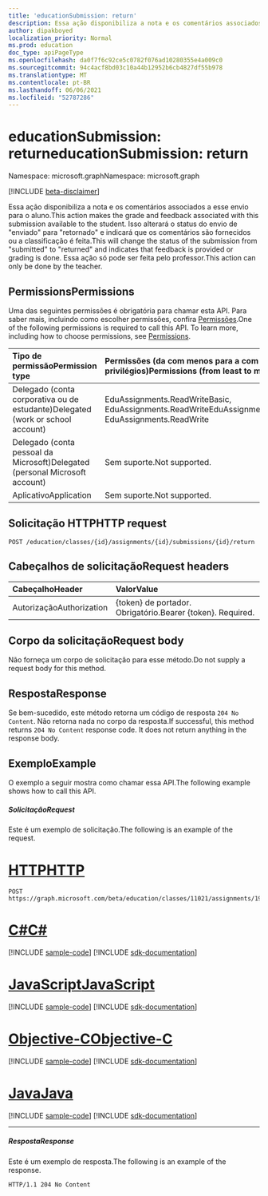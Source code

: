 ```yaml
---
title: 'educationSubmission: return'
description: Essa ação disponibiliza a nota e os comentários associados a esse envio para o aluno.
author: dipakboyed
localization_priority: Normal
ms.prod: education
doc_type: apiPageType
ms.openlocfilehash: da0f7f6c92ce5c0782f076ad10280355e4a009c0
ms.sourcegitcommit: 94c4acf8bd03c10a44b12952b6cb4827df55b978
ms.translationtype: MT
ms.contentlocale: pt-BR
ms.lasthandoff: 06/06/2021
ms.locfileid: "52787286"
---
```

# <a name="educationsubmission-return"></a><span data-ttu-id="b2e87-103">educationSubmission: return</span><span class="sxs-lookup"><span data-stu-id="b2e87-103">educationSubmission: return</span></span>

<span data-ttu-id="b2e87-104">Namespace: microsoft.graph</span><span class="sxs-lookup"><span data-stu-id="b2e87-104">Namespace: microsoft.graph</span></span>

[!INCLUDE [beta-disclaimer](../../includes/beta-disclaimer.md)]

<span data-ttu-id="b2e87-105">Essa ação disponibiliza a nota e os comentários associados a esse envio para o aluno.</span><span class="sxs-lookup"><span data-stu-id="b2e87-105">This action makes the grade and feedback associated with this submission available to the student.</span></span> <span data-ttu-id="b2e87-106">Isso alterará o status do envio de "enviado" para "retornado" e indicará que os comentários são fornecidos ou a classificação é feita.</span><span class="sxs-lookup"><span data-stu-id="b2e87-106">This will change the status of the submission from "submitted" to "returned" and indicates that feedback is provided or grading is done.</span></span> <span data-ttu-id="b2e87-107">Essa ação só pode ser feita pelo professor.</span><span class="sxs-lookup"><span data-stu-id="b2e87-107">This action can only be done by the teacher.</span></span>

## <a name="permissions"></a><span data-ttu-id="b2e87-108">Permissions</span><span class="sxs-lookup"><span data-stu-id="b2e87-108">Permissions</span></span>
<span data-ttu-id="b2e87-p102">Uma das seguintes permissões é obrigatória para chamar esta API. Para saber mais, incluindo como escolher permissões, confira [Permissões](/graph/permissions-reference).</span><span class="sxs-lookup"><span data-stu-id="b2e87-p102">One of the following permissions is required to call this API. To learn more, including how to choose permissions, see [Permissions](/graph/permissions-reference).</span></span>

|<span data-ttu-id="b2e87-111">Tipo de permissão</span><span class="sxs-lookup"><span data-stu-id="b2e87-111">Permission type</span></span>      | <span data-ttu-id="b2e87-112">Permissões (da com menos para a com mais privilégios)</span><span class="sxs-lookup"><span data-stu-id="b2e87-112">Permissions (from least to most privileged)</span></span>              |
|:--------------------|:---------------------------------------------------------|
|<span data-ttu-id="b2e87-113">Delegado (conta corporativa ou de estudante)</span><span class="sxs-lookup"><span data-stu-id="b2e87-113">Delegated (work or school account)</span></span> |  <span data-ttu-id="b2e87-114">EduAssignments.ReadWriteBasic, EduAssignments.ReadWrite</span><span class="sxs-lookup"><span data-stu-id="b2e87-114">EduAssignments.ReadWriteBasic, EduAssignments.ReadWrite</span></span>   |
|<span data-ttu-id="b2e87-115">Delegado (conta pessoal da Microsoft)</span><span class="sxs-lookup"><span data-stu-id="b2e87-115">Delegated (personal Microsoft account)</span></span> |  <span data-ttu-id="b2e87-116">Sem suporte.</span><span class="sxs-lookup"><span data-stu-id="b2e87-116">Not supported.</span></span>  |
|<span data-ttu-id="b2e87-117">Aplicativo</span><span class="sxs-lookup"><span data-stu-id="b2e87-117">Application</span></span> | <span data-ttu-id="b2e87-118">Sem suporte.</span><span class="sxs-lookup"><span data-stu-id="b2e87-118">Not supported.</span></span> | 

## <a name="http-request"></a><span data-ttu-id="b2e87-119">Solicitação HTTP</span><span class="sxs-lookup"><span data-stu-id="b2e87-119">HTTP request</span></span>
<!-- { "blockType": "ignored" } -->
```http
POST /education/classes/{id}/assignments/{id}/submissions/{id}/return
```
## <a name="request-headers"></a><span data-ttu-id="b2e87-120">Cabeçalhos de solicitação</span><span class="sxs-lookup"><span data-stu-id="b2e87-120">Request headers</span></span>
| <span data-ttu-id="b2e87-121">Cabeçalho</span><span class="sxs-lookup"><span data-stu-id="b2e87-121">Header</span></span>       | <span data-ttu-id="b2e87-122">Valor</span><span class="sxs-lookup"><span data-stu-id="b2e87-122">Value</span></span> |
|:---------------|:--------|
| <span data-ttu-id="b2e87-123">Autorização</span><span class="sxs-lookup"><span data-stu-id="b2e87-123">Authorization</span></span>  | <span data-ttu-id="b2e87-p103">{token} de portador. Obrigatório.</span><span class="sxs-lookup"><span data-stu-id="b2e87-p103">Bearer {token}. Required.</span></span>  |

## <a name="request-body"></a><span data-ttu-id="b2e87-126">Corpo da solicitação</span><span class="sxs-lookup"><span data-stu-id="b2e87-126">Request body</span></span>
<span data-ttu-id="b2e87-127">Não forneça um corpo de solicitação para esse método.</span><span class="sxs-lookup"><span data-stu-id="b2e87-127">Do not supply a request body for this method.</span></span>

## <a name="response"></a><span data-ttu-id="b2e87-128">Resposta</span><span class="sxs-lookup"><span data-stu-id="b2e87-128">Response</span></span>
<span data-ttu-id="b2e87-p104">Se bem-sucedido, este método retorna um código de resposta `204 No Content`. Não retorna nada no corpo da resposta.</span><span class="sxs-lookup"><span data-stu-id="b2e87-p104">If successful, this method returns `204 No Content` response code. It does not return anything in the response body.</span></span>

## <a name="example"></a><span data-ttu-id="b2e87-131">Exemplo</span><span class="sxs-lookup"><span data-stu-id="b2e87-131">Example</span></span>
<span data-ttu-id="b2e87-132">O exemplo a seguir mostra como chamar essa API.</span><span class="sxs-lookup"><span data-stu-id="b2e87-132">The following example shows how to call this API.</span></span>
##### <a name="request"></a><span data-ttu-id="b2e87-133">Solicitação</span><span class="sxs-lookup"><span data-stu-id="b2e87-133">Request</span></span>
<span data-ttu-id="b2e87-134">Este é um exemplo de solicitação.</span><span class="sxs-lookup"><span data-stu-id="b2e87-134">The following is an example of the request.</span></span>

# <a name="http"></a>[<span data-ttu-id="b2e87-135">HTTP</span><span class="sxs-lookup"><span data-stu-id="b2e87-135">HTTP</span></span>](#tab/http)
<!-- {
  "blockType": "request",
  "name": "educationsubmission_return"
}-->

```http
POST https://graph.microsoft.com/beta/education/classes/11021/assignments/19002/submissions/850f51b7/return
```
# <a name="c"></a>[<span data-ttu-id="b2e87-136">C#</span><span class="sxs-lookup"><span data-stu-id="b2e87-136">C#</span></span>](#tab/csharp)
[!INCLUDE [sample-code](../includes/snippets/csharp/educationsubmission-return-csharp-snippets.md)]
[!INCLUDE [sdk-documentation](../includes/snippets/snippets-sdk-documentation-link.md)]

# <a name="javascript"></a>[<span data-ttu-id="b2e87-137">JavaScript</span><span class="sxs-lookup"><span data-stu-id="b2e87-137">JavaScript</span></span>](#tab/javascript)
[!INCLUDE [sample-code](../includes/snippets/javascript/educationsubmission-return-javascript-snippets.md)]
[!INCLUDE [sdk-documentation](../includes/snippets/snippets-sdk-documentation-link.md)]

# <a name="objective-c"></a>[<span data-ttu-id="b2e87-138">Objective-C</span><span class="sxs-lookup"><span data-stu-id="b2e87-138">Objective-C</span></span>](#tab/objc)
[!INCLUDE [sample-code](../includes/snippets/objc/educationsubmission-return-objc-snippets.md)]
[!INCLUDE [sdk-documentation](../includes/snippets/snippets-sdk-documentation-link.md)]

# <a name="java"></a>[<span data-ttu-id="b2e87-139">Java</span><span class="sxs-lookup"><span data-stu-id="b2e87-139">Java</span></span>](#tab/java)
[!INCLUDE [sample-code](../includes/snippets/java/educationsubmission-return-java-snippets.md)]
[!INCLUDE [sdk-documentation](../includes/snippets/snippets-sdk-documentation-link.md)]

---


##### <a name="response"></a><span data-ttu-id="b2e87-140">Resposta</span><span class="sxs-lookup"><span data-stu-id="b2e87-140">Response</span></span>
<span data-ttu-id="b2e87-141">Este é um exemplo de resposta.</span><span class="sxs-lookup"><span data-stu-id="b2e87-141">The following is an example of the response.</span></span>

<!-- {
  "blockType": "response"
} -->
```http
HTTP/1.1 204 No Content
```

<!-- uuid: 8fcb5dbc-d5aa-4681-8e31-b001d5168d79
2015-10-25 14:57:30 UTC -->
<!--
{
  "type": "#page.annotation",
  "description": "educationSubmission: return",
  "keywords": "",
  "section": "documentation",
  "tocPath": "",
  "suppressions": [
  ]
}
-->


